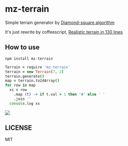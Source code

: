 # mz-terrain

Simple terrain generator by [Diamond-square algorithm](http://en.wikipedia.org/wiki/Diamond-square_algorithm "Diamond-square algorithm - Wikipedia, the free encyclopedia")

It's just rewrite by coffeescript, [Realistic terrain in 130 lines](http://www.playfuljs.com/realistic-terrain-in-130-lines/ "Realistic terrain in 130 lines")

## How to use

```
npm install mz-terrain
```

```coffee
Terrain = require 'mz-terrain'
terrain = new Terrain(7, 2)
terrain.generate()
map = terrain.to2dArray()
for row in map
  xs = row
    .map (t) -> if t.val > 1 then '#' else ' '
    .join ''
  console.log xs
```

![](http://i.gyazo.com/fa53c6c9d3850b1dbe6e46a7416aa080.png)

## LICENSE

MIT
